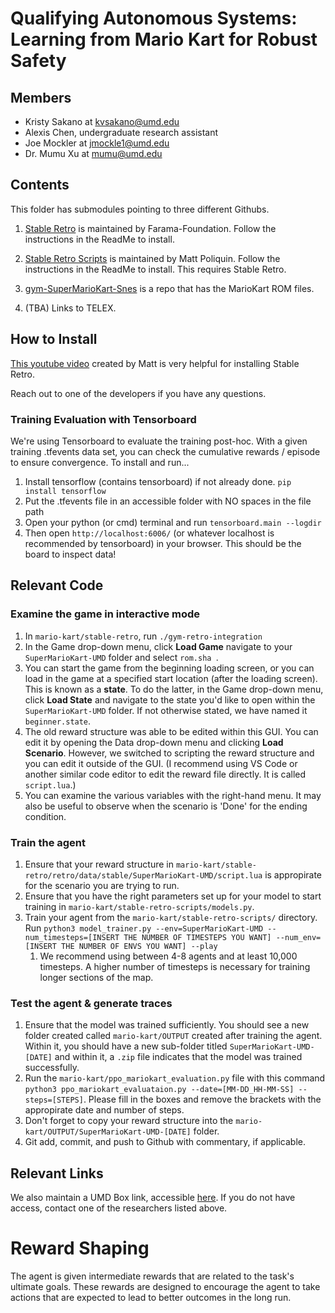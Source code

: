 # Qualifying Autonomous Systems: Learning from Mario Kart for Robust Safety

## Members
- Kristy Sakano at kvsakano@umd.edu
- Alexis Chen, undergraduate research assistant
- Joe Mockler at jmockle1@umd.edu
- Dr. Mumu Xu at mumu@umd.edu

## Contents
This folder has submodules pointing to three different Githubs. 

1. [Stable Retro](https://github.com/Farama-Foundation/stable-retro) is maintained by Farama-Foundation. Follow the instructions in the ReadMe to install.

2. [Stable Retro Scripts](https://github.com/MatPoliquin/stable-retro-scripts) is maintained by Matt Poliquin. Follow the instructions in the ReadMe to install. This requires Stable Retro. 

3. [gym-SuperMarioKart-Snes](https://github.com/esteveste/gym-SuperMarioKart-Snes/tree/master/SuperMarioKart-Snes) is a repo that has the MarioKart ROM files. 

4. (TBA) Links to TELEX.

## How to Install

[This youtube video](https://www.youtube.com/watch?v=vPnJiUR21Og&t=423s&ab_channel=videogames.ai) created by Matt is very helpful for installing Stable Retro.

Reach out to one of the developers if you have any questions.

### Training Evaluation with Tensorboard

We're using Tensorboard to evaluate the training post-hoc. With a given training .tfevents data set, you can check the cumulative rewards / episode to ensure convergence. To install and run...
1. Install tensorflow (contains tensorboard) if not already done. `pip install tensorflow`
2. Put the .tfevents file in an accessible folder with NO spaces in the file path
3. Open your python (or cmd) terminal and run `tensorboard.main --logdir`
4. Then open `http://localhost:6006/` (or whatever localhost is recommended by tensorboard) in your browser. This should be the board to inspect data!

## Relevant Code

### Examine the game in interactive mode
1. In `mario-kart/stable-retro`, run `./gym-retro-integration`
2. In the Game drop-down menu, click **Load Game** navigate to your `SuperMarioKart-UMD` folder and select `rom.sha `.
3. You can start the game from the beginning loading screen, or you can load in the game at a specified start location (after the loading screen). This is known as a **state**. To do the latter, in the Game drop-down menu, click **Load State** and navigate to the state you'd like to open within the `SuperMarioKart-UMD` folder. If not otherwise stated, we have named it `beginner.state`.
4. The old reward structure was able to be edited within this GUI. You can edit it by opening the Data drop-down menu and clicking **Load Scenario**. However, we switched to scripting the reward structure and you can edit it outside of the GUI. (I recommend using VS Code or another similar code editor to edit the reward file directly. It is called `script.lua`.)
5. You can examine the various variables with the right-hand menu. It may also be useful to observe when the scenario is 'Done' for the ending condition. 

### Train the agent
1. Ensure that your reward structure in `mario-kart/stable-retro/retro/data/stable/SuperMarioKart-UMD/script.lua` is appropirate for the scenario you are trying to run.
2. Ensure that you have the right parameters set up for your model to start training in `mario-kart/stable-retro-scripts/models.py`.
3. Train your agent from the `mario-kart/stable-retro-scripts/` directory. Run `python3 model_trainer.py --env=SuperMarioKart-UMD --num_timesteps=[INSERT THE NUMBER OF TIMESTEPS YOU WANT] --num_env=[INSERT THE NUMBER OF ENVS YOU WANT] --play`
    1. We recommend using between 4-8 agents and at least 10,000 timesteps. A higher number of timesteps is necessary for training longer sections of the map.

### Test the agent & generate traces
1. Ensure that the model was trained sufficiently. You should see a new folder created called `mario-kart/OUTPUT` created after training the agent. Within it, you should have a new sub-folder titled `SuperMarioKart-UMD-[DATE]` and within it, a `.zip` file indicates that the model was trained successfully.
2. Run the `mario-kart/ppo_mariokart_evaluation.py` file with this command `python3 ppo_mariokart_evaluataion.py --date=[MM-DD_HH-MM-SS] --steps=[STEPS]`. Please fill in the boxes and remove the brackets with the appropirate date and number of steps.
3. Don't forget to copy your reward structure into the `mario-kart/OUTPUT/SuperMarioKart-UMD-[DATE]` folder.
4. Git add, commit, and push to Github with commentary, if applicable.

## Relevant Links
We also maintain a UMD Box link, accessible [here](https://umd.box.com/s/oiczfapf2b8jzxm2qamwohcay9aralsf). If you do not have access, contact one of the researchers listed above.


# Reward Shaping  
The agent is given intermediate rewards that are related to the task's ultimate goals. These rewards are designed to encourage the agent to take actions that are expected to lead to better outcomes in the long run.
